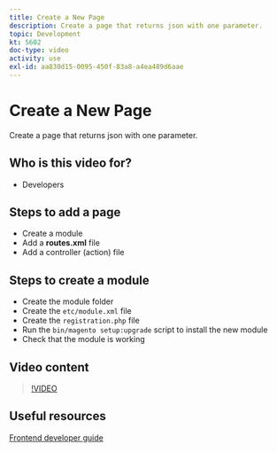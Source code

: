 ```yaml
---
title: Create a New Page
description: Create a page that returns json with one parameter.
topic: Development
kt: 5602
doc-type: video
activity: use
exl-id: aa830d15-0095-450f-83a8-a4ea489d6aae
---
```

# Create a New Page

Create a page that returns json with one parameter. 

## Who is this video for?

- Developers

## Steps to add a page

- Create a module
- Add a **routes.xml** file
- Add a controller (action) file

## Steps to create a module

- Create the module folder
- Create the `etc/module.xml` file
- Create the `registration.php` file
- Run the `bin/magento setup:upgrade` script to install the new module
- Check that the module is working

## Video content

>[!VIDEO](https://video.tv.adobe.com/v/35816?quality=12&learn=on)

## Useful resources

[Frontend developer guide](https://developer.adobe.com/commerce/frontend-core/guide/)

